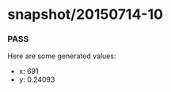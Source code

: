 # snapshot/20150714-10
<!-- Production begins at 2015-07-14T10:57:35 -->


### PASS
Here are some generated values:

* x: 691
* y: 0.24093

<!-- Production ends at 2015-07-14T10:57:36 -->

